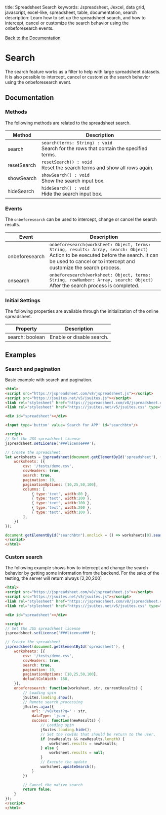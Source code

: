 title: Spreadsheet Search
keywords: Jspreadsheet, Jexcel, data grid, javascript, excel-like, spreadsheet, table, documentation, search
description: Learn how to set up the spreadsheet search, and how to intercept, cancel or customize the search behavior using the onbeforesearch events.

[Back to the Documentation](/docs/v8 "Back to the documentation section")

# Search

The search feature works as a filter to help with large spreadsheet datasets. It is also possible to intercept, cancel or customize the search behavior using the onbeforesearch event. 

## Documentation

### Methods

The following methods are related to the spreadsheet search.

| Method      | Description                                                                              |
| ------------|------------------------------------------------------------------------------------------|
| search      | `search(terms: String) : void`<br/>Search for the rows that contain the specified terms. |
| resetSearch | `resetSearch() : void`<br/>Reset the search terms and show all rows again.               |
| showSearch  | `showSearch() : void`<br/>Show the search input box.                                     |
| hideSearch  | `hideSearch() : void`<br/>Hide the search input box.                                     |

 

### Events

The `onbeforesearch` can be used to intercept, change or cancel the search results.

| Event          | Description                                                                                                                                                                                                |
| ---------------|------------------------------------------------------------------------------------------------------------------------------------------------------------------------------------------------------------|
| onbeforesearch | `onbeforesearch(worksheet: Object, terms: String, results: Array, search: Object)`<br/>Action to be executed before the search. It can be used to cancel or to intercept and customize the search process. |
| onsearch       | `onbeforesearch(worksheet: Object, terms: String, rowNumber: Array, search: Object)`<br/>After the search process is completed.                                                                            |

 

### Initial Settings

The following properties are available through the initialization of the online spreadsheet.

| Property        | Description               |
| ----------------|---------------------------|
| search: boolean | Enable or disable search. |

 

## Examples

### Search and pagination

Basic example with search and pagination. 

```html
<html>
<script src="https://jspreadsheet.com/v8/jspreadsheet.js"></script>
<script src="https://jsuites.net/v5/jsuites.js"></script>
<link rel="stylesheet" href="https://jspreadsheet.com/v8/jspreadsheet.css" type="text/css" />
<link rel="stylesheet" href="https://jsuites.net/v5/jsuites.css" type="text/css" />

<div id="spreadsheet"></div>

<input type='button' value='Search for APP' id="searchbtn"/>

<script>
// Set the JSS spreadsheet license
jspreadsheet.setLicense('###license###');

// Create the spreadsheet
let worksheets = jspreadsheet(document.getElementById('spreadsheet'), {
    worksheets: [{
        csv: '/tests/demo.csv',
        csvHeaders: true,
        search: true,
        pagination: 10,
        paginationOptions: [10,25,50,100],
        columns: [
            { type:'text', width:80 },
            { type:'text', width:200 },
            { type:'text', width:100 },
            { type:'text', width:200 },
            { type:'text', width:100 },
        ],
    }]
});

document.getElementById("searchbtn").onclick = () => worksheets[0].search('app');
</script>
</html>
```
  

### Custom search

The following example shows how to intercept and change the search behavior by getting some information from the backend. For the sake of the testing, the server will return always [2,20,200] 

```html
<html>
<script src="https://jspreadsheet.com/v8/jspreadsheet.js"></script>
<script src="https://jsuites.net/v5/jsuites.js"></script>
<link rel="stylesheet" href="https://jspreadsheet.com/v8/jspreadsheet.css" type="text/css" />
<link rel="stylesheet" href="https://jsuites.net/v5/jsuites.css" type="text/css" />

<div id="spreadsheet"></div>

<script>
// Set the JSS spreadsheet license
jspreadsheet.setLicense('###license###');

// Create the spreadsheet
jspreadsheet(document.getElementById('spreadsheet'), {
    worksheets: [{
        csv: '/tests/demo.csv',
        csvHeaders: true,
        search: true,
        pagination: 10,
        paginationOptions: [10,25,50,100],
        defaultColWidth: 150,
    }],
    onbeforesearch: function(worksheet, str, currentResults) {
        // Loading spin
        jSuites.loading.show();
        // Remote search processing
        jSuites.ajax({
            url: '/v8/test?q=' + str,
            dataType: 'json',
            success: function(newResults) {
                // Loading spin
                jSuites.loading.hide();
                // Set the rowIds that should be return to the user.
                if (newResults && newResults.length) {
                    worksheet.results = newResults;
                } else {
                    worksheet.results = null;
                }
                // Execute the update
                worksheet.updateSearch();
            }
        })

        // Cancel the native search
        return false;
    }
});
</script>
</html>
```
 
